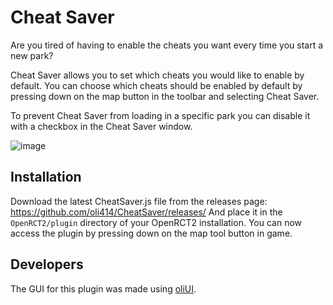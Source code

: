 # Cheat Saver
Are you tired of having to enable the cheats you want every time you start a new park?

Cheat Saver allows you to set which cheats you would like to enable by default. 
You can choose which cheats should be enabled by default by pressing down on the map button in the toolbar and selecting Cheat Saver.

To prevent Cheat Saver from loading in a specific park you can disable it with a checkbox in the Cheat Saver window.

![image](https://user-images.githubusercontent.com/2348094/156785583-21621d4f-d7e1-4e46-9951-db7e6649aef0.png)

## Installation
Download the latest CheatSaver.js file from the releases page: https://github.com/oli414/CheatSaver/releases/ And place it in the `OpenRCT2/plugin` directory of your OpenRCT2 installation. You can now access the plugin by pressing down on the map tool button in game.

## Developers
The GUI for this plugin was made using [oliUI](https://github.com/oli414/OliUI). 
